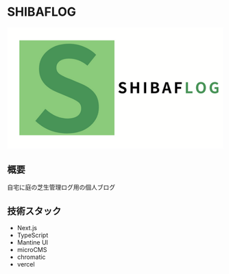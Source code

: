 # SHIBAFLOG

![header](public/ogp.png)

## 概要

自宅に庭の芝生管理ログ用の個人ブログ

## 技術スタック

- Next.js
- TypeScript
- Mantine UI
- microCMS
- chromatic
- vercel
